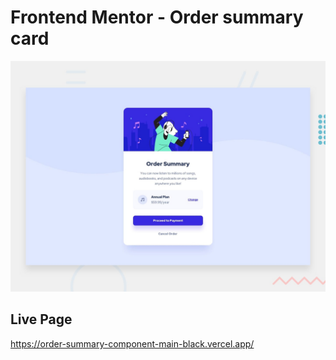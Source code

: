 # Frontend Mentor - Order summary card

![Design preview for the Order summary card coding challenge](./design/desktop-preview.jpg)

## Live Page

https://order-summary-component-main-black.vercel.app/
